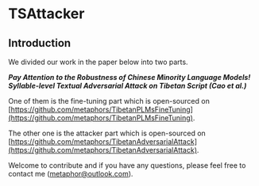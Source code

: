 # TSAttacker

## Introduction

We divided our work in the paper below into two parts.

***Pay Attention to the Robustness of Chinese Minority Language Models! Syllable-level Textual Adversarial Attack on Tibetan Script (Cao et al.)***

One of them is the fine-tuning part which is open-sourced on [https://github.com/metaphors/TibetanPLMsFineTuning](https://github.com/metaphors/TibetanPLMsFineTuning).

The other one is the attacker part which is open-sourced on [https://github.com/metaphors/TibetanAdversarialAttack](https://github.com/metaphors/TibetanAdversarialAttack).

Welcome to contribute and if you have any questions, please feel free to contact me (metaphor@outlook.com).
